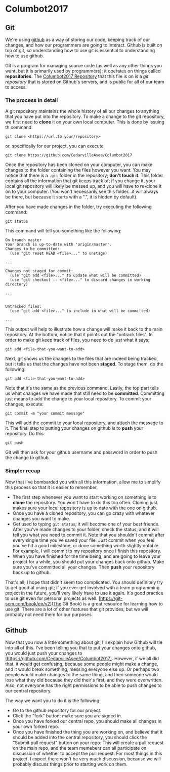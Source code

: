 # Columbot2017

## Git

We're using [github](https://github.com) as a way of storing our code, keeping
track of our changes, and how our programmers are going to interact. Github is
built on top of git, so understanding how to use git is essential to understanding how to
use github.

Git is a program for managing source code (as well as any other things you want,
but it is primarily used by programmers); it operates on things called
**repositories**. The
[Columbot2017 Repository](https://github.com/CedarvilleAsee/Columbot2017) that
this file is on is a *git repository* that is stored on Github's servers, and is
public for all of our team to access.

### The process in detail

A git repository maintains the whole history of all our changes to anything that
you have put into the repository. To make a change to the git repository, we
first need to **clone** it on your own local computer. This is done by issuing th
command:

    git clone <https://url.to.your/repository>

or, specifically for our project, you can execute

    git clone https://github.com/CedarvilleAsee/Columbot2017

Once the repository has been cloned on your computer, you can make changes to
the folder containing the files however you want. You may notice that there is a
`.git` folder in the repository; **don't touch it**. This folder contains all
the information that git keeps track of; if you change it, your local git
repository will likely be messed up, and you will have to re-clone it on to your
computer. (You won't necessarily see this folder...it will always be there, but
because it starts with a ".", it is hidden by default).

After you have made changes in the folder, try executing the following command:

    git status

This command will tell you something like the following:

    On branch master
    Your branch is up-to-date with 'origin/master'.
    Changes to be committed:
      (use "git reset HEAD <file>..." to unstage)

    ...

    Changes not staged for commit:
      (use "git add <file>..." to update what will be committed)
      (use "git checkout -- <file>..." to discard changes in working directory)

    ...


    Untracked files:
      (use "git add <file>..." to include in what will be committed)

    ...

This output will help to illustrate how a change will make it back to the main
repository. At the bottom, notice that it points out the "untrack files". In
order to make git keep track of files, you need to do just what it says:

    git add <file-that-you-want-to-add>

Next, git shows us the changes to the files that are indeed being tracked, but
it tells us that the changes have not been **staged**. To stage them, do the following:

    git add <file-that-you-want-to-add>

Note that it's the same as the previous command. Lastly, the top part tells us
what changes we have made that still need to be **committed**. Committing just
means to add the change to your local repository. To commit your changes,
execute:

    git commit -m "your commit message"

This will add the commit to your local repository, and attach the message to it.
The final step to putting your changes on github is to **push** your repository.
Do this:

    git push

Git will then ask for your github username and password in order to push the
change to github.

### Simpler recap

Now that I've bombarded you with all this information, allow me to simplify this
process so that it is easier to remember.

- The first step whenever you want to start working on something is to **clone**
  the repository. You won't have to do this too often. Cloning just makes sure
  your local repository is up to date with the one on github.
- Once you have a cloned repository, you can go crazy with whatever changes you
  want to make.
- Get used to typing `git status`; it will become one of your best friends.
  After you've made changes to your folder, check the status, and it will tell
  you what you need to commit it. Note that you shouldn't commit after every
  single time you've saved your file. Just commit when you feel you've hit a
  good milestone, or done something worth slightly notable. For example, I will
  commit to my repository once I finish this repository.
- When you have finished for the time being, and are going to leave your project
  for a while, you should put your changes back onto github. Make sure you've
  committed all your changes. Then **push** your repository back up to github.

That's all; I hope that didn't seem too complicated. You should definitely try
to get good at using git; if you ever get involved with a team programming
project in the future, you'll very likely have to use it again. It's good
practice to use git even for personal projects as well.
[https://git-scm.com/book/en/v2](The Git Book) is a great resource for learning
how to use git. There are a lot of other features that git provides, but we will
probably not need them for our purposes.

## Github

Now that you now a little something about git, I'll explain how Github will tie
into all of this. I've been telling you that to put your changes onto github,
you would just push your changes to
[https://github.com/CedarvilleAsee/Columbot2017]. However, if we all did that,
it would get confusing, because some people might make a change, and it would
break something, messing everyone else up. Or perhaps two people would make
changes to the same thing, and then someone would lose what they did because
they did their's first, and they were overwritten. Also, not everyone has the
right permissions to be able to push changes to our central repository.

The way we want you to do it is the following:

- Go to the github repository for our project.
- Click the "fork" button; make sure you are signed in.
- Once you have forked our central repo, you should make all changes in your own
  forked repo.
- Once you have finished the thing you are working on, and believe that it
  should be added into the central repository, you should click the "Submit pull
  request" button on your repo. This will create a pull request on the main
  repo, and the team memebers can all participate on discussion of whether to
  accept the pull request. For most things in this project, I expect there won't
  be very much discussion, because we will probably discuss things prior to
  starting work on them.
